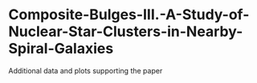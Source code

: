 # Composite-Bulges-III.-A-Study-of-Nuclear-Star-Clusters-in-Nearby-Spiral-Galaxies
Additional data and plots supporting the paper
